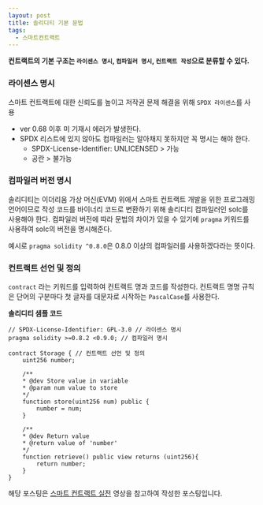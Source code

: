 ```yaml
---
layout: post
title: 솔리디티 기본 문법
tags:
  - 스마트컨트랙트
---
```

**컨트랙트의 기본 구조는 `라이센스 명시`, `컴파일러 명시`, `컨트랙트 작성`으로 분류할 수 있다.**

### 라이센스 명시
스마트 컨트랙트에 대한 신뢰도를 높이고 저작권 문제 해결을 위해 `SPDX 라이센스`를 사용
- ver 0.68 이후 미 기재시 에러가 발생한다.
- SPDX 리스트에 있지 않아도 컴파일러는 알아채지 못하지만 꼭 명시는 해야 한다.
	- SPDX-License-Identifier: UNLICENSED > 가능
	- 공란  > 불가능

### 컴파일러 버전 명시
솔리디티는 이더리움 가상 머신(EVM) 위에서 스마트 컨트랙트 개발을 위한 프로그래밍 언어이므로 작성 코드를 바이너리 코드로 변환하기 위해 솔리디티 컴파일러인 solc를 사용해야 한다.
컴파일러 버전에 따라 문법의 차이가 있을 수 있기에 `pragma` 키워드를 사용하여 solc의 버전을 명시해준다.

예시로 `pragma solidity ^0.8.0`은 0.8.0 이상의 컴파일러를 사용하겠다라는 뜻이다.

### 컨트랙트 선언 및 정의
`contract` 라는 키워드를 입력하여 컨트랙트 명과 코드를 작성한다.
컨트랙트 명명 규칙은 단어의 구분마다 첫 글자를 대문자로 시작하는 `PascalCase`를 사용한다. 

**솔리디티 샘플 코드**
```sol
// SPDX-License-Identifier: GPL-3.0 // 라이센스 명시
pragma solidity >=0.8.2 <0.9.0; // 컴파일러 명시

contract Storage { // 컨트랙트 선언 및 정의
	uint256 number;

	/**
	* @dev Store value in variable
	* @param num value to store
	*/
	function store(uint256 num) public {
		number = num;
	}

	/**
	* @dev Return value
	* @return value of 'number'
	*/
	function retrieve() public view returns (uint256){
		return number;
	}
}
```

해당 포스팅은 [스마트 컨트랙트 실전](https://www.youtube.com/watch?v=8fEwzGQausQ&list=PLzUgt9aUfvBTFjNTOP4BUGSj5yNtDgBZ_&index=11) 영상을 참고하여 작성한 포스팅입니다.
